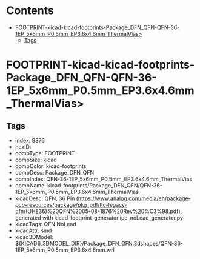 



Contents
========

* [FOOTPRINT-kicad-kicad-footprints-Package_DFN_QFN-QFN-36-1EP_5x6mm_P0.5mm_EP3.6x4.6mm_ThermalVias>](#footprint-kicad-kicad-footprints-package_dfn_qfn-qfn-36-1ep_5x6mm_p05mm_ep36x46mm_thermalvias)
	* [Tags](#tags)

# FOOTPRINT-kicad-kicad-footprints-Package_DFN_QFN-QFN-36-1EP_5x6mm_P0.5mm_EP3.6x4.6mm_ThermalVias>

## Tags

- index: 9376
- hexID: 
- oompType: FOOTPRINT
- oompSize: kicad
- oompColor: kicad-footprints
- oompDesc: Package_DFN_QFN
- oompIndex: QFN-36-1EP_5x6mm_P0.5mm_EP3.6x4.6mm_ThermalVias
- oompName: kicad-footprints/Package_DFN_QFN/QFN-36-1EP_5x6mm_P0.5mm_EP3.6x4.6mm_ThermalVias
- kicadDesc: QFN, 36 Pin (https://www.analog.com/media/en/package-pcb-resources/package/pkg_pdf/ltc-legacy-qfn/(UHE36)%20QFN%2005-08-1876%20Rev%20%C3%98.pdf), generated with kicad-footprint-generator ipc_noLead_generator.py
- kicadTags: QFN NoLead
- kicadAttr: smd
- kicad3DModel: ${KICAD6_3DMODEL_DIR}/Package_DFN_QFN.3dshapes/QFN-36-1EP_5x6mm_P0.5mm_EP3.6x4.6mm.wrl
